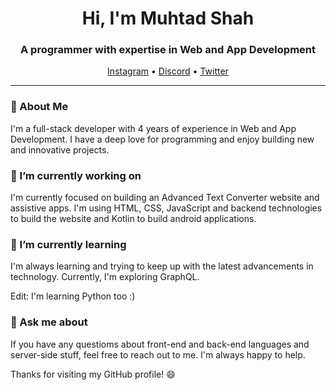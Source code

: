 

<h1 align="center">Hi, I'm Muhtad Shah</h1>

<h3 align="center">A programmer with expertise in Web and App Development </h3>

<p align="center">
  <a href="https://www.instagram.com/muhtadshah77/">Instagram</a> •
  <a href="">Discord</a> •
  <a href="https://twitter.com/RandomThinks4">Twitter</a>
</p>

---

### 🚀 About Me

I'm a full-stack developer with 4 years of experience in Web and App Development. I have a deep love for programming and enjoy building new and innovative projects.

### 🔭 I’m currently working on

I'm currently focused on building an Advanced Text Converter website and assistive apps. I'm using HTML, CSS, JavaScript and backend technologies to build the website and Kotlin to build android applications.

### 🌱 I’m currently learning

I'm always learning and trying to keep up with the latest advancements in technology. Currently, I'm exploring GraphQL.

Edit: I'm learning Python too :)

### 💬 Ask me about

If you have any questioms about front-end and back-end languages and server-side stuff, feel free to reach out to me. I'm always happy to help.


Thanks for visiting my GitHub profile! 😄


